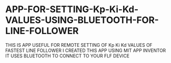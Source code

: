 # APP-FOR-SETTING-Kp-Ki-Kd-VALUES-USING-BLUETOOTH-FOR-LINE-FOLLOWER
THIS IS APP USEFUL FOR REMOTE SETTING OF Kp Ki Kd VALUES OF FASTEST LINE FOLLOWER
I CREATED THIS APP USING MIT APP INVENTOR
IT USES BLUETOOTH TO CONNECT TO YOUR FLF DEVICE
